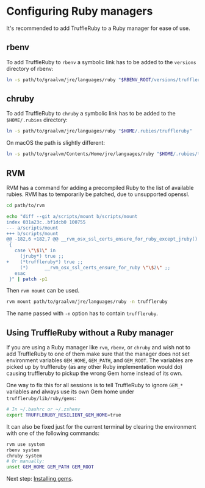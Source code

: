 # Configuring Ruby managers

It's recommended to add TruffleRuby to a Ruby manager for ease of use.

## rbenv

To add TruffleRuby to `rbenv` a symbolic link has to be added to the `versions` 
directory of rbenv:

```bash
ln -s path/to/graalvm/jre/languages/ruby "$RBENV_ROOT/versions/truffleruby"
```

## chruby

To add TruffleRuby to `chruby` a symbolic link has to be added to the
`$HOME/.rubies`  directory:

```bash
ln -s path/to/graalvm/jre/languages/ruby "$HOME/.rubies/truffleruby"
```

On macOS the path is slightly different:

```bash
ln -s path/to/graalvm/Contents/Home/jre/languages/ruby "$HOME/.rubies/truffleruby"
```

## RVM

RVM has a command for adding a precompiled Ruby to the list of available rubies.
RVM has to temporarily be patched, due to unsupported openssl.

```bash
cd path/to/rvm

echo "diff --git a/scripts/mount b/scripts/mount
index 031a23c..bf1dcb0 100755
--- a/scripts/mount
+++ b/scripts/mount
@@ -182,6 +182,7 @@ __rvm_osx_ssl_certs_ensure_for_ruby_except_jruby()
 {
   case \"\$1\" in
     (jruby*) true ;;
+    (*truffleruby*) true ;;
     (*)      __rvm_osx_ssl_certs_ensure_for_ruby \"\$2\" ;;
   esac
 }" | patch -p1
```

Then `rvm mount` can be used.

```bash
rvm mount path/to/graalvm/jre/languages/ruby -n truffleruby
```

The name passed with `-n` option has to contain `truffleruby`.

## Using TruffleRuby without a Ruby manager

If you are using a Ruby manager like `rvm`, `rbenv`, or `chruby` and wish not to
add TruffleRuby to one of them make sure that the manager does not set
environment variables `GEM_HOME`, `GEM_PATH`, and `GEM_ROOT`. The variables
are picked up by truffleruby (as any other Ruby implementation would do)
causing truffleruby to pickup the wrong Gem home instead of its own.

One way to fix this for all sessions is to tell TruffleRuby to ignore `GEM_*`
variables and always use its own Gem home under `truffleruby/lib/ruby/gems`:

```bash
# In ~/.bashrc or ~/.zshenv
export TRUFFLERUBY_RESILIENT_GEM_HOME=true
```

It can also be fixed just for the current terminal by clearing
the environment with one of the following commands:

```bash
rvm use system
rbenv system
chruby system
# Or manually:
unset GEM_HOME GEM_PATH GEM_ROOT
```

Next step: [Installing gems](installing-gems.md).
